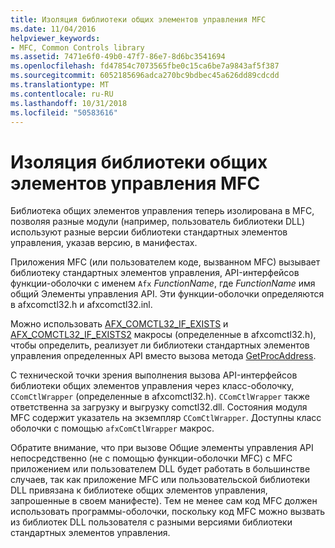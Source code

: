 ```yaml
---
title: Изоляция библиотеки общих элементов управления MFC
ms.date: 11/04/2016
helpviewer_keywords:
- MFC, Common Controls library
ms.assetid: 7471e6f0-49b0-47f7-86e7-8d6bc3541694
ms.openlocfilehash: fd47854c7073565fbe0c15ca6be7a9843af5f387
ms.sourcegitcommit: 6052185696adca270bc9bdbec45a626dd89cdcdd
ms.translationtype: MT
ms.contentlocale: ru-RU
ms.lasthandoff: 10/31/2018
ms.locfileid: "50583616"
---
```

# <a name="isolation-of-the-mfc-common-controls-library"></a>Изоляция библиотеки общих элементов управления MFC

Библиотека общих элементов управления теперь изолирована в MFC, позволяя разные модули (например, пользователь библиотеки DLL) используют разные версии библиотеки стандартных элементов управления, указав версию, в манифестах.

Приложения MFC (или пользователем коде, вызванном MFC) вызывает библиотеку стандартных элементов управления, API-интерфейсов функции-оболочки с именем `Afx` *FunctionName*, где *FunctionName* имя общий Элементы управления API. Эти функции-оболочки определяются в afxcomctl32.h и afxcomctl32.inl.

Можно использовать [AFX_COMCTL32_IF_EXISTS](reference/run-time-object-model-services.md#afx_comctl32_if_exists) и [AFX_COMCTL32_IF_EXISTS2](reference/run-time-object-model-services.md#afx_comctl32_if_exists2) макросы (определенные в afxcomctl32.h), чтобы определить, реализует ли библиотеки стандартных элементов управления определенных API вместо вызова метода [GetProcAddress](../build/getprocaddress.md).

С технической точки зрения выполнения вызова API-интерфейсов библиотеки общих элементов управления через класс-оболочку, `CComCtlWrapper` (определенные в afxcomctl32.h). `CComCtlWrapper` также ответственна за загрузку и выгрузку comctl32.dll. Состояния модуля MFC содержит указатель на экземпляр `CComCtlWrapper`. Доступны класс оболочки с помощью `afxComCtlWrapper` макрос.

Обратите внимание, что при вызове Общие элементы управления API непосредственно (не с помощью функции-оболочки MFC) с MFC приложением или пользователем DLL будет работать в большинстве случаев, так как приложение MFC или пользовательской библиотеки DLL привязана к библиотеке общих элементов управления, запрошенные в своем манифесте). Тем не менее сам код MFC должен использовать программы-оболочки, поскольку код MFC можно вызвать из библиотек DLL пользователя с разными версиями библиотеки стандартных элементов управления.

